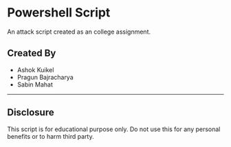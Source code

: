 # Powershell Script

An attack script created as an college assignment.

## Created By

- Ashok Kuikel
- Pragun Bajracharya
- Sabin Mahat

---

## Disclosure

This script is for educational purpose only. Do not use this for any personal benefits or to harm third party.
